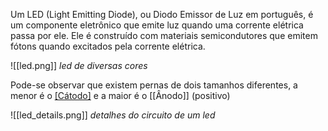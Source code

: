 Um LED (Light Emitting Diode), ou Diodo Emissor de Luz em português, é um componente eletrônico que emite luz quando uma corrente elétrica passa por ele. Ele é construído com materiais semicondutores que emitem fótons quando excitados pela corrente elétrica.

![[led.png]]
*led de diversas cores*

Pode-se observar que existem pernas de dois tamanhos diferentes, a menor é o [[Cátodo]](negativo) e a maior é o [[Ânodo]] (positivo)

![[led_details.png]]
*detalhes do circuito de um led*

